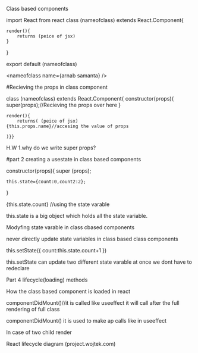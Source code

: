 Class based components

import React from react
class (nameofclass) extends React.Component{

    render(){
        returns (peice of jsx)
    }

}

export default (nameofclass)

<nameofclass name={arnab samanta} />

#Recieving the props in class component

class (nameofclass) extends React.Component{
constructor(props){
super(props);//Recieving the props over here
}

    render(){
        returns( (peice of jsx)
    {this.props.name}//accesing the value of props

    )}}

H.W 1.why do we write super props?

#part 2
creating a usestate in class based components

constructor(props){
super (props);

    this.state={count:0,count2:2};

}

{this.state.count} //using the state varable

this.state is a big object which holds all the state variable.

Modyfing state varable in class cbased components

never directly update state variables in class based class components

this.setState({
count:this.state.count+1
})

this.setState can update two different state varable at once we dont have to redeclare

Part 4
lifecycle(loading) methods

How the class based component is loaded in react

componentDidMount()//it is called like useeffect it will call after the full rendering of full class

componentDidMount() it is used to make ap calls
like in useeffect

In case of two child render

<src link="https://projects.wojtekmaj.pl/react-lifecycle-methods-diagram/">React lifecycle diagram (project.wojtek.com)</src>
